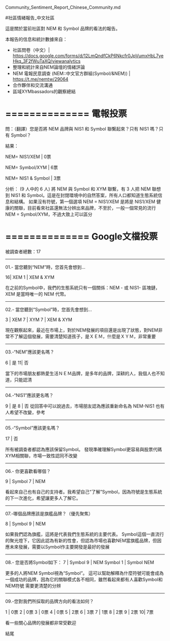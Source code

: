 Community_Sentiment_Report_Chinese_Community.md


#社區情緒報告_中文社區  

這是關於當前社區對 NEM 和 Symbol 品牌的看法的報告。

本報告的信息和統計數據來自：
* 社區問卷（中文）| <https://docs.google.com/forms/d/12LmQndfCkP6Nkcfr0JpVumxHbL7yeHkq_3F2fWuTaXQ/viewanalytics>
* 整理和統計來自NEM論壇的情緒評論
* NEM 電報民意調查 (NEM::中文官方群組(Symbol/&NEM)) | <https://t.me/nemtw/29064>
* 合作夥伴和交流溝通
* 區域XYMbassadors的觀察總結

==============
電報投票
==============

問：（翻譯）您是否將 NEM 品牌與 NIS1 和 Symbol 聯繫起來？只有 NIS1 嗎？只有 Symbol？

結果：

NEM= NIS1/XEM | 0票

NEM= Symbol/XYM | 6票

NEM= NIS1 & Symbol | 3票

分析：
(9 人中的 6 人) 將 NEM 與 Symbol 和 XYM 聯繫，有 3 人把 NEM 聯想到 NIS1 和 Symbol。這是在封閉環境中的自然答案，所有人口都知道生態系統信息和結構。
如果沒有符號，第一個選項 NEM = NIS1/XEM 是將是 NIS1/XEM 健康的關聯，目前看來社區還無法分辨出來品牌，不至於，一般一個常見的流行 NEM = Symbol/XYM，不過大致上可以區分

==============
Google文檔投票
==============

被調查者總數：17

----
01.- 當您聽到“NEM”時，您首先會想到...

16| XEM
1 | XEM & XYM

在之前的Symbol中，我們的生態系統只有一個關係：NEM - 或 NIS1- 區塊鏈，XEM 是當時唯一的 NEM 代幣。

----
02.- 當您聽到“Symbol”時，您首先會想到...

3 | XEM
7 | XYM
7 | XEM & XYM

現在觀察起來，最近在市場上，對於NEM發展的項目還是出現了狀態，對NEM非常不了解這個發展，需要清楚知道孩子，是ＸＥＭ，什麼是ＸＹＭ，非常重要

----
03.-“NEM”應該更名嗎？

6 | 是
11| 否

當下的市場朋友都熱愛生活ＮＥＭ品牌，是多年的品牌，深耕的人，我個人也不知道，只能認清

----
04.-“NIS1”應該更名嗎？

9 | 是
8 | 否
從回答中可以說過去，市場朋友認為應該重新命名為 NEM-NIS1 也有人希望不改變，參考

----
05.-“Symbol”應該更名嗎？

17 | 否

所有被調查者都認為應該保留Symbol。
發現準確理解Symbol更容易與股票代碼XYM相關聯，市場一致性認同不改變

----
06.- 你更喜歡看哪個？

9 | Symbol
7 | NEM

看起來自己也有自己的支持者。我希望自己“了解”Symbol，因為符號是生態系統的下一次進化，希望讓更多人了解它。

----
07.-哪個品牌應該是旗艦品牌？（優先聚焦）

8 | Symbol
9 | NEM

如果我們認為旗艦，這將是代表我們生態系統的主要代表。
Symbol這個一直流行的聚光燈下，它因此認為有新的性會，但認為市場也喜歡NEM當旗艦品牌，但因應未來發展，需要以Symbol作主要開發是最好的發展

----

08.- 您是否將Symbol如下：
7 | Symbol
9 | NEM Symbol
1 | Symbol NEM


更多的人將NEM Symbol視為“Symbol”。
這可以幫助解釋為什麼符號可能會成為一個成功的品牌，因為它的關聯模式各不相同，雖然看起來都有人喜歡Symbol和NEM符號 
需要更清楚的分辨

---
09.-您對我們所採取的品牌方向的看法如何？

1 | 0票
2 | 0票
3 | 0票
4 | 0票
5 | 2票
6 | 3票
7 | 1票
8 | 2票
9 | 2票
10| 7票

看一些關心品牌的發展都非常受歡迎

結尾



